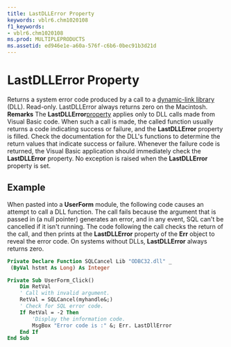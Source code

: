 ```yaml
---
title: LastDLLError Property
keywords: vblr6.chm1020108
f1_keywords:
- vblr6.chm1020108
ms.prod: MULTIPLEPRODUCTS
ms.assetid: ed946e1e-a60a-576f-c6b6-0bec91b3d21d
---
```



# LastDLLError Property



Returns a system error code produced by a call to a [dynamic-link library](vbe-glossary.md) (DLL). Read-only. LastDLLError always returns zero on the Macintosh.
 **Remarks**
The  **LastDLLError**[property](vbe-glossary.md) applies only to DLL calls made from Visual Basic code. When such a call is made, the called function usually returns a code indicating success or failure, and the **LastDLLError** property is filled. Check the documentation for the DLL's functions to determine the return values that indicate success or failure. Whenever the failure code is returned, the Visual Basic application should immediately check the **LastDLLError** property. No exception is raised when the **LastDLLError** property is set.

## Example

When pasted into a  **UserForm** module, the following code causes an attempt to call a DLL function. The call fails because the argument that is passed in (a null pointer) generates an error, and in any event, SQL can't be cancelled if it isn't running. The code following the call checks the return of the call, and then prints at the **LastDLLError** property of the **Err** object to reveal the error code. On systems without DLLs, **LastDLLError** always returns zero.


```vb
Private Declare Function SQLCancel Lib "ODBC32.dll" _
 (ByVal hstmt As Long) As Integer

Private Sub UserForm_Click()
    Dim RetVal
    ' Call with invalid argument.
    RetVal = SQLCancel(myhandle&;)
    ' Check for SQL error code.    
    If RetVal = -2 Then
        'Display the information code.
        MsgBox "Error code is :" &; Err. LastDllError 
    End If
End Sub
```


